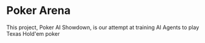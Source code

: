 # Poker Arena
This project, Poker AI Showdown, is our attempt at training AI Agents to play Texas Hold'em poker
